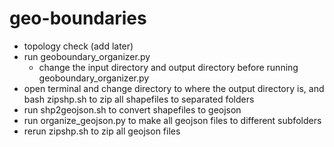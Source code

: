 # geo-boundaries

- topology check (add later)
- run geoboundary_organizer.py
    - change the input directory and output directory before running geoboundary_organizer.py
- open terminal and change directory to where the output directory is, and bash zipshp.sh to zip all shapefiles to separated folders
- run shp2geojson.sh to convert shapefiles to geojson
- run organize_geojson.py to make all geojson files to different subfolders
- rerun zipshp.sh to zip all geojson files